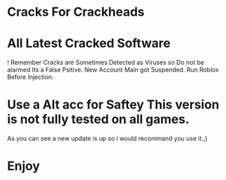 # Cracks For Crackheads
# All Latest Cracked Software
! Remember Cracks are Sometimes Detected as Viruses so Do not be alarmed Its a False Psitive.
New Account Main got Suspended.
Run Roblox Before Injection.

# Use a Alt acc for Saftey This version  is not fully tested on all games.
As you can see a new update is up so i would recommand you use it.;)

# Enjoy
